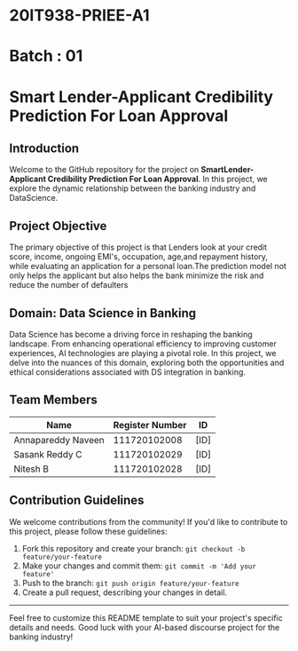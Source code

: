 # 20IT938-PRIEE-A1
# Batch : 01
# Smart Lender-Applicant Credibility Prediction For Loan Approval

## Introduction
Welcome to the GitHub repository for the project on **SmartLender-Applicant Credibility Prediction For Loan Approval**. In this project, we explore the dynamic relationship between the banking industry and DataScience.

## Project Objective
The primary objective of this project is that  Lenders look at your credit score, income, ongoing EMI's, occupation, age,and repayment history, while evaluating an application for a personal loan.The prediction model not  only helps the applicant but also helps the bank minimize the risk and reduce the number of defaulters

## Domain: Data Science in Banking
Data Science has become a driving force in reshaping the banking landscape. From enhancing operational efficiency to improving customer experiences, AI technologies are playing a pivotal role. In this project, we delve into the nuances of this domain, exploring both the opportunities and ethical considerations associated with DS integration in banking.

## Team Members
| Name                | Register Number   | ID                |
|---------------------|-------------------|-------------------|
| Annapareddy Naveen | 111720102008 | [ID]              |
| Sasank Reddy C     | 111720102029 | [ID]              |
| Nitesh B     | 111720102028 | [ID]              |


## Contribution Guidelines
We welcome contributions from the community! If you'd like to contribute to this project, please follow these guidelines:

1. Fork this repository and create your branch: `git checkout -b feature/your-feature`
2. Make your changes and commit them: `git commit -m 'Add your feature'`
3. Push to the branch: `git push origin feature/your-feature`
4. Create a pull request, describing your changes in detail.

---

Feel free to customize this README template to suit your project's specific details and needs. Good luck with your AI-based discourse project for the banking industry!
